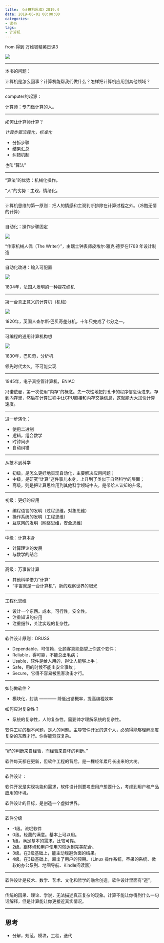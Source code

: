 ```yaml
---
title: 《计算机思维》2019.4
date: 2019-06-01 00:00:00
categories: 
- 读书
tags:
- 计算机
---
```


from 得到 万维钢精英日课3

![](https://arloseimg.oss-cn-hangzhou.aliyuncs.com/20200806160525.png)

---

本书的问题：

计算机是怎么回事？计算机能帮我们做什么？怎样把计算机应用到其他领域？

---

computer的起源：

计算师：专门做计算的人。

---

如何让计算师计算？

*计算步骤流程化，标准化*

- 分拆步骤
- 结果汇总
- 纠错机制

也叫“算法”

---

“算法”的优势：机械化操作。

“人”的劣势：主观，情绪化。

---

计算机思维的第一原则：把人的情感和主观判断排除在计算过程之外。（冷酷无情的计算）

---

自动化：操作步骤固定

![](https://arloseimg.oss-cn-hangzhou.aliyuncs.com/20200806162113.png)

“作家机械人偶（The Writer）”，由瑞士钟表师皮埃尔·雅克·德罗在1768 年设计制造

---

自动化改进：输入可配置

![](https://arloseimg.oss-cn-hangzhou.aliyuncs.com/20200806162231.png)

1804年，法国人发明的一种提花织机

---

第一台真正意义的计算机（机械）

![](https://arloseimg.oss-cn-hangzhou.aliyuncs.com/20200806162455.png)

1820年，英国人查尔斯·巴贝奇差分机。十年只完成了七分之一。

---

可编程的通用计算机构想

![](https://arloseimg.oss-cn-hangzhou.aliyuncs.com/20200806162701.png)

1830年，巴贝奇，分析机

领先时代太久，不可能实现

---

1945年，电子真空管计算机，ENIAC

冯诺依曼，第一次使用“内存”的概念。先一次性地把打孔卡的程序信息读进来，存到内存里，然后在计算过程中让CPU直接和内存交换信息，这就能大大加快计算速度。

---

进一步演化：

- 使用二进制
- 逻辑，组合数学
- 时钟同步
- 自动纠错

---

从技术到科学

- 初级，是怎么更好地实现自动化，主要解决应用问题；
- 中级，是研究“计算”这件事儿本身，上升到了类似于自然科学的层面；
- 高级，则是把计算思维用到其他科学领域中去，是带给人认知的升级。

---

初级：更好的应用

- 编程语言的发明（过程思维，对象思维）
- 操作系统的发明（工程思维）
- 互联网的发明（网络思维，安全思维）

---

中级：计算本身

- 计算理论的发展
- 与数学的结合

---

高级：万事皆计算
- 其他科学借力“计算”
- “宇宙就是一台计算机”，新的观察世界的眼光

---

工程化思维

- 设计一个东西。成本，可行性，安全性。
- 注重知识的应用
- 注重细节，关注实现的复杂性。

---

软件设计原则：DRUSS

- Dependable，可信赖，让顾客真能指望上你这个软件；
- Reliable，得可靠，不能总出毛病；
- Usable，软件是给人用的，得让人能够上手；
- Safe，用的时候不能出安全事故；
- Secure，它得不容易被黑客攻击才行。

---

如何做软件？
- 模块化，封装 ———— 降低出错概率，提高编程效率

如何应对复杂性？
- 系统的复杂性，人的复杂性。需要帅才理解系统的复杂性。

软件工程的根本问题，是人的问题。主导软件开发的这个人，必须得能够理解高度复杂的东西才行。你得能驾驭复杂。

---

“好的判断来自经验，而经验来自坏的判断。”

软件每天都在更新，但软件工程的背后，是一棵经年累月长出来的大树。

---

软件设计：

软件开发是实现功能和需求，软件设计则要考虑用户想要什么，考虑到用户和产品应用的环境。

软件设计的目标，是创造一个虚拟世界。

---

软件分级

- -1级。流氓软件
- 0级。轻蔑的满意。基本上可以用。
- 1级。满足基本的需求，比较可靠。
- 2级。跟环境和用户使用习惯达到完美配合。
- 3级。在2级基础上，能主动规避负面的结果。
- 4级。在3级基础上，超出了用户的预期。（Linux 操作系统，苹果的系统、微软的办公系列、地图导航、Kindle阅读器）

---

软件设计是技术、数学、艺术、文化和哲学的融合创造。软件设计里面有“道”。

---

传统的因果、理论、学说，无法描述真正复杂的现象。计算不能让你得到什么一句话解释，但是计算能让你更接近真实情况。

---

## 思考

- 分解，规范，模块，工程，迭代